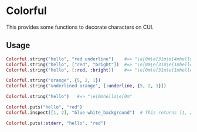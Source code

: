 # Colorful

This provides some functions to decorate characters on CUI.

## Usage

```elixir
Colorful.string("hello", "red underline")    #=> "\e[0m\e[31m\e[4mhello\e[0m"
Colorful.string("hello", ["red", "bright"])  #=> "\e[0m\e[31m\e[1mhello\e[0m"
Colorful.string("hello", [:red, :bright])    #=> "\e[0m\e[31m\e[1mhello\e[0m"

Colorful.string("orange", {5, 2, 1})
Colorful.string("underlined orange", [:underline, {5, 2, 1}])

Colorful.string("hello")   #=> "\e[0mhello\e[0m"

Colorful.puts("hello", "red")
Colorful.inspect([1, 2], "blue white_background")  # This returns [1, 2] like IO.inspect

Colorful.puts(:stderr, "hello", "red")
```
